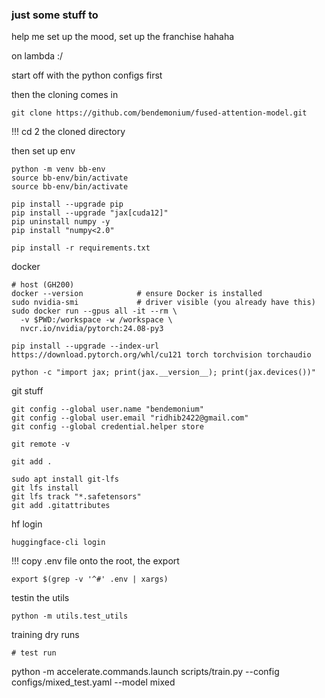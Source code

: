 ### just some stuff to
help me set up the mood, set up the franchise hahaha

on lambda :/

start off with the python configs first



then the cloning comes in

```
git clone https://github.com/bendemonium/fused-attention-model.git
```

!!! cd 2 the cloned directory


then set up env

```
python -m venv bb-env
source bb-env/bin/activate
source bb-env/bin/activate
```
```
pip install --upgrade pip
pip install --upgrade "jax[cuda12]"
pip uninstall numpy -y
pip install "numpy<2.0"
```
```
pip install -r requirements.txt
```
docker
```
# host (GH200)
docker --version            # ensure Docker is installed
sudo nvidia-smi             # driver visible (you already have this)
sudo docker run --gpus all -it --rm \
  -v $PWD:/workspace -w /workspace \
  nvcr.io/nvidia/pytorch:24.08-py3
```
```
pip install --upgrade --index-url https://download.pytorch.org/whl/cu121 torch torchvision torchaudio
```
```
python -c "import jax; print(jax.__version__); print(jax.devices())"
```

git stuff

```
git config --global user.name "bendemonium"
git config --global user.email "ridhib2422@gmail.com"
git config --global credential.helper store

git remote -v

git add .

sudo apt install git-lfs
git lfs install
git lfs track "*.safetensors"
git add .gitattributes
```

hf login 

```
huggingface-cli login
```

!!! copy .env file onto the root, the export

```
export $(grep -v '^#' .env | xargs)
```

testin the utils
```
python -m utils.test_utils
```

training dry runs

```
# test run

```
python -m accelerate.commands.launch scripts/train.py --config configs/mixed_test.yaml --model mixed
```